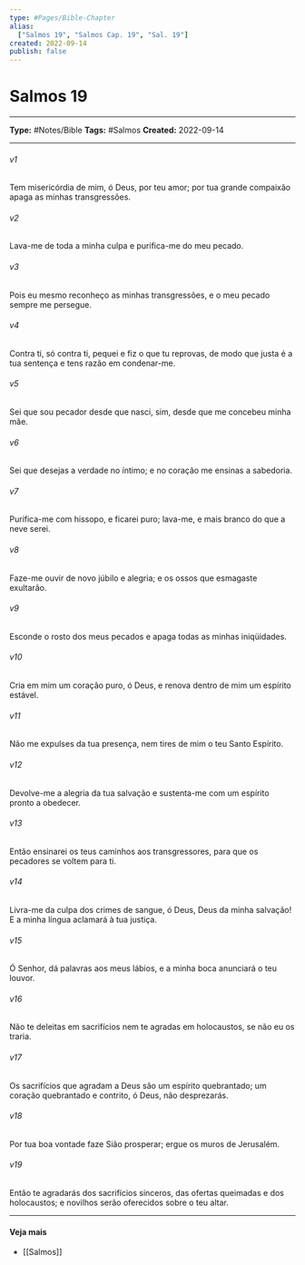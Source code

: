 ```yaml
---
type: #Pages/Bible-Chapter
alias:
  ["Salmos 19", "Salmos Cap. 19", "Sal. 19"]
created: 2022-09-14
publish: false
---
```


# Salmos 19

---

**Type:** #Notes/Bible
**Tags:** #Salmos
**Created:** 2022-09-14

---

###### v1
Tem misericórdia de mim, ó Deus, por teu amor; por tua grande compaixão apaga as minhas transgressões.
###### v2
Lava-me de toda a minha culpa e purifica-me do meu pecado.
###### v3
Pois eu mesmo reconheço as minhas transgressões, e o meu pecado sempre me persegue.
###### v4
Contra ti, só contra ti, pequei e fiz o que tu reprovas, de modo que justa é a tua sentença e tens razão em condenar-me.
###### v5
Sei que sou pecador desde que nasci, sim, desde que me concebeu minha mãe.
###### v6
Sei que desejas a verdade no íntimo; e no coração me ensinas a sabedoria.
###### v7
Purifica-me com hissopo, e ficarei puro; lava-me, e mais branco do que a neve serei.
###### v8
Faze-me ouvir de novo júbilo e alegria; e os ossos que esmagaste exultarão.
###### v9
Esconde o rosto dos meus pecados e apaga todas as minhas iniqüidades.
###### v10
Cria em mim um coração puro, ó Deus, e renova dentro de mim um espírito estável.
###### v11
Não me expulses da tua presença, nem tires de mim o teu Santo Espírito.
###### v12
Devolve-me a alegria da tua salvação e sustenta-me com um espírito pronto a obedecer.
###### v13
Então ensinarei os teus caminhos aos transgressores, para que os pecadores se voltem para ti.
###### v14
Livra-me da culpa dos crimes de sangue, ó Deus, Deus da minha salvação! E a minha língua aclamará à tua justiça.
###### v15
Ó Senhor, dá palavras aos meus lábios, e a minha boca anunciará o teu louvor.
###### v16
Não te deleitas em sacrifícios nem te agradas em holocaustos, se não eu os traria.
###### v17
Os sacrifícios que agradam a Deus são um espírito quebrantado; um coração quebrantado e contrito, ó Deus, não desprezarás.
###### v18
Por tua boa vontade faze Sião prosperar; ergue os muros de Jerusalém.
###### v19
Então te agradarás dos sacrifícios sinceros, das ofertas queimadas e dos holocaustos; e novilhos serão oferecidos sobre o teu altar.


---

#### Veja mais

- [[Salmos]]
